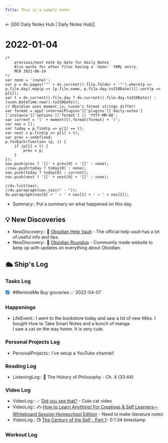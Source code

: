 ```yaml
---
Title: This is a sample note!
---
```


<- [[00 Daily Notes Hub | Daily Notes Hub]]

# 2022-01-04
```dataviewjs
/*
    previous/next note by date for Daily Notes
    Also works for other files having a `date:` YAML entry.
    MCH 2021-06-14
*/
var none = '(none)';
var p = dv.pages('"' + dv.current().file.folder + '"').where(p => p.file.day).map(p => [p.file.name, p.file.day.toISODate()]).sort(p => p[1]);
var t = dv.current().file.day ? dv.current().file.day.toISODate() : luxon.DateTime.now().toISODate();
// Obsidian uses moment.js; Luxon’s format strings differ!
var format = app['internalPlugins']['plugins']['daily-notes']['instance']['options']['format'] || 'YYYY-MM-DD';
var current = '(' + moment(t).format(format) + ')';
var nav = [];
var today = p.find(p => p[1] == t);
var next = p.find(p => p[1] > t);
var prev = undefined;
p.forEach(function (p, i) {
    if (p[1] < t) {
        prev = p;
    }
});
nav.push(prev ? '[[' + prev[0] + ']]' : none);
//nav.push(today ? today[0] : none);
nav.push(today ? today[0] : current);
nav.push(next ? '[[' + next[0] + ']]' : none);

//dv.list(nav);
//dv.paragraph(nav.join(" · "));
dv.paragraph(nav[0] + ' ← ' + nav[1] + ' → ' + nav[2]);
```
- Summary:: Put a summary on what happened on this day.

## 💡 New Discoveries
- NewDiscovery:: 🗿 [Obsidian Help Vault](https://help.obsidian.md/Obsidian/Index) - The official help vault has a lot of useful info and tips.
- NewDiscovery:: 🗿 [Obsidian Roundup](https://obsidianroundup.org/) - Community made website to keep up with updates on everything about Obsidian.


## 🛳️ Ship's Log
### Tasks Log
- [x] #❗RemindMe Buy groceries ✅ 2022-04-07


### Happenings
- LifeEvent:: I went to the bookstore today and saw a lot of new titles. I bought How to Take Smart Notes and a bunch of manga. <br> I saw a cat on the way home. It is very cute.


### Personal Projects Log
- PersonalProjects:: I've setup a YouTube channel!


### Reading Log
- ListeningLog:: 📖 The History of Philosophy - Ch. 4 (33:44)

### Video Log
- VideoLog:: ✅ [Did you see that?](https://youtu.be/LmTTEvslPAI) - Cute cat video
- VideoLog:: ✍️ [How to Learn Anything! For Creatives & Self Learners—Whiteboard Session Homeschool Edition](https://youtu.be/ujxvy5NjeRQ) - Need to make literature notes 
- VideoLog:: 📺 [The Century of the Self - Part 1](https://youtu.be/DnPmg0R1M04)- 0:1:34 timestamp


### Workout Log